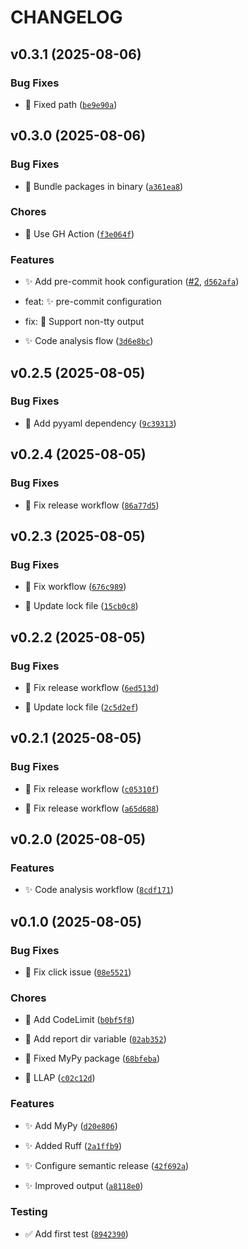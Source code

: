 # CHANGELOG


## v0.3.1 (2025-08-06)

### Bug Fixes

- 🐛 Fixed path
  ([`be9e90a`](https://github.com/getcapm/capm/commit/be9e90a3808c046bf644ff84633d20d809b29298))


## v0.3.0 (2025-08-06)

### Bug Fixes

- 🐛 Bundle packages in binary
  ([`a361ea8`](https://github.com/getcapm/capm/commit/a361ea82c6fd35e27413ca772da7ccfcf6aad502))

### Chores

- 🚧 Use GH Action
  ([`f3e064f`](https://github.com/getcapm/capm/commit/f3e064f584603c59c9b634a943cbbfe44faae577))

### Features

- ✨ Add pre-commit hook configuration ([#2](https://github.com/getcapm/capm/pull/2),
  [`d562afa`](https://github.com/getcapm/capm/commit/d562afaf6754e0c9f46b935e9790e1edc1980936))

* feat: ✨ pre-commit configuration

* fix: 🐛 Support non-tty output

- ✨ Code analysis flow
  ([`3d6e8bc`](https://github.com/getcapm/capm/commit/3d6e8bcc9f4c8148265804ae7361ae2f2a995ffd))


## v0.2.5 (2025-08-05)

### Bug Fixes

- 🐛 Add pyyaml dependency
  ([`9c39313`](https://github.com/getcapm/capm/commit/9c393136a981243a95b16c88f4c0447572fc7bba))


## v0.2.4 (2025-08-05)

### Bug Fixes

- 🐛 Fix release workflow
  ([`86a77d5`](https://github.com/getcapm/capm/commit/86a77d57b7bab7561b850aa9950a1797f29fa11b))


## v0.2.3 (2025-08-05)

### Bug Fixes

- 🐛 Fix workflow
  ([`676c989`](https://github.com/getcapm/capm/commit/676c9895a64f2dad549d7e07f24d087d0b5e1916))

- 🐛 Update lock file
  ([`15cb0c8`](https://github.com/getcapm/capm/commit/15cb0c8b6ea0d8e591d51ba05cb29d2f4d630107))


## v0.2.2 (2025-08-05)

### Bug Fixes

- 🐛 Fix release workflow
  ([`6ed513d`](https://github.com/getcapm/capm/commit/6ed513da0b5d78c891b50a016872dcce83b457d6))

- 🐛 Update lock file
  ([`2c5d2ef`](https://github.com/getcapm/capm/commit/2c5d2ef777b4547c932ea3d43be76d4f3d491bd7))


## v0.2.1 (2025-08-05)

### Bug Fixes

- 🐛 Fix release workflow
  ([`c05310f`](https://github.com/getcapm/capm/commit/c05310f8bde6f660bb5f0413b66ae937c00a6062))

- 🐛 Fix release workflow
  ([`a65d688`](https://github.com/getcapm/capm/commit/a65d688b6952a17441818fab459ba90e7fb5db8e))


## v0.2.0 (2025-08-05)

### Features

- ✨ Code analysis workflow
  ([`8cdf171`](https://github.com/getcapm/capm/commit/8cdf171e4188321d26bc14c9f70d8a8cc47aae56))


## v0.1.0 (2025-08-05)

### Bug Fixes

- 🐛 Fix click issue
  ([`08e5521`](https://github.com/getcapm/capm/commit/08e5521a898773635d56153aad36832adcf33fa6))

### Chores

- 🚧 Add CodeLimit
  ([`b0bf5f8`](https://github.com/getcapm/capm/commit/b0bf5f81d04cae531f8edd42fc0e74b41bda4ad8))

- 🚧 Add report dir variable
  ([`02ab352`](https://github.com/getcapm/capm/commit/02ab3528c0c6d9341ace3c95fe03806e69566b88))

- 🚧 Fixed MyPy package
  ([`68bfeba`](https://github.com/getcapm/capm/commit/68bfeba9b87a8c56c77a96fdef5b4c27c0ea65dd))

- 🚧 LLAP
  ([`c02c12d`](https://github.com/getcapm/capm/commit/c02c12d38e1939ebcff64707f1b768c1724ee963))

### Features

- ✨ Add MyPy
  ([`d20e806`](https://github.com/getcapm/capm/commit/d20e80675a1111b2bac3aa9034b44a13647a2e0c))

- ✨ Added Ruff
  ([`2a1ffb9`](https://github.com/getcapm/capm/commit/2a1ffb96910b4af7c9c132effdaa241c786c6727))

- ✨ Configure semantic release
  ([`42f692a`](https://github.com/getcapm/capm/commit/42f692a314a27e6194371a719ba491a8deca2f7a))

- ✨ Improved output
  ([`a8118e0`](https://github.com/getcapm/capm/commit/a8118e0fba260f215f6bdd0c0bc02674f6a4c78e))

### Testing

- ✅ Add first test
  ([`8942390`](https://github.com/getcapm/capm/commit/8942390b8dd2832bc1b5e338b5eaecdd4eaca957))
